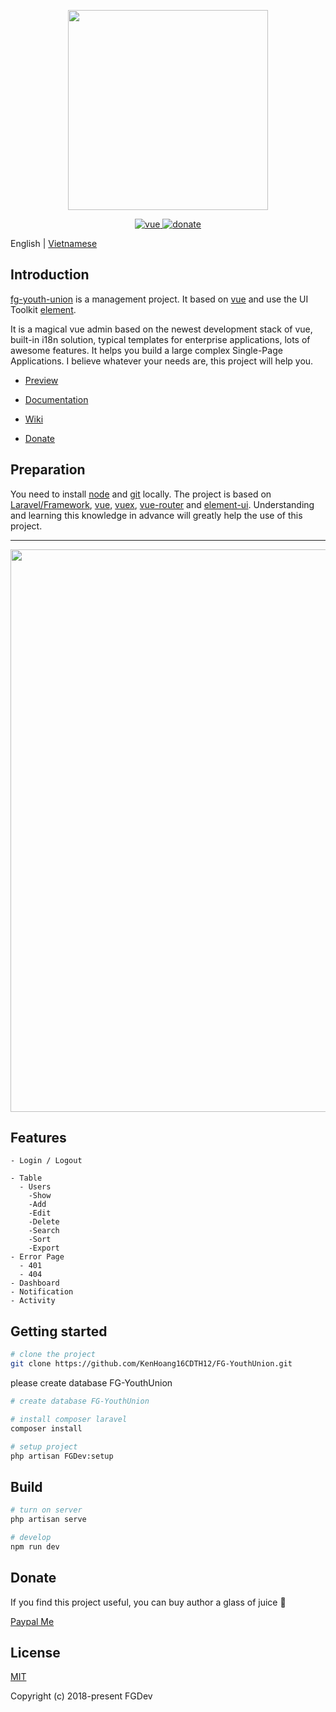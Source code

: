 <p align="center">
  <!-- Logo -->
  <img width="320" src="https://image.ibb.co/g8MGNf/FGDev-Logo.png">
</p>

<p align="center">
  <a href="https://github.com/vuejs/vue">
    <img src="https://img.shields.io/badge/vue-2.5.17-brightgreen.svg" alt="vue">
  </a>
  <a href="https://www.paypal.me/KenHoangDev">
    <img src="https://img.shields.io/badge/%24-donate-ff69b4.svg" alt="donate">
  </a>
</p>

English | [Vietnamese](./README.vi.md)

## Introduction

[fg-youth-union](https://github.com/KenHoang16CDTH12/FG-YouthUnion) is a management project. It based on [vue](https://github.com/vuejs/vue) and use the UI Toolkit [element](https://github.com/ElemeFE/element).

It is a magical vue admin based on the newest development stack of vue, built-in i18n solution, typical templates for enterprise applications, lots of awesome features. It helps you build a large complex Single-Page Applications. I believe whatever your needs are, this project will help you.

- [Preview](#)

- [Documentation](#)

- [Wiki](#)

- [Donate](https://www.paypal.me/KenHoangDev)

## Preparation

You need to install [node](http://nodejs.org/) and [git](https://git-scm.com/) locally. The project is based on [Laravel/Framework](https://github.com/laravel/framework), [vue](https://cn.vuejs.org/index.html), [vuex](https://vuex.vuejs.org/zh-cn/), [vue-router](https://router.vuejs.org/zh-cn/) and [element-ui](https://github.com/ElemeFE/element).
Understanding and learning this knowledge in advance will greatly help the use of this project.

---

 <p align="center">
  <img width="900" src="https://image.ibb.co/cVq48L/dashboard.png">
</p>

## Features

```
- Login / Logout

- Table
  - Users
    -Show
    -Add
    -Edit
    -Delete
    -Search
    -Sort
    -Export
- Error Page
  - 401
  - 404
- Dashboard
- Notification
- Activity
```

## Getting started

```bash
# clone the project
git clone https://github.com/KenHoang16CDTH12/FG-YouthUnion.git
```
please create database FG-YouthUnion
```bash
# create database FG-YouthUnion

# install composer laravel
composer install

# setup project
php artisan FGDev:setup
```

## Build

```bash
# turn on server
php artisan serve

# develop
npm run dev
```

## Donate

If you find this project useful, you can buy author a glass of juice :tropical_drink:

[Paypal Me](https://www.paypal.me/KenHoangDev)

## License

[MIT](#)

Copyright (c) 2018-present FGDev
